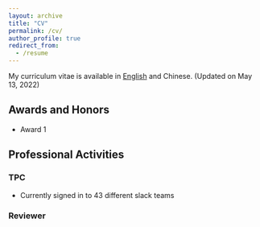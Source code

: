 ```yaml
---
layout: archive
title: "CV"
permalink: /cv/
author_profile: true
redirect_from:
  - /resume
---
```


<!-- {% include base_path %} -->

My curriculum vitae is available in [English](/files/CV/CV_ChenYan_2022_0512.pdf) and Chinese. (Updated on May 13, 2022) 

## Awards and Honors

* Award 1

## Professional Activities

### TPC
* Currently signed in to 43 different slack teams

### Reviewer

